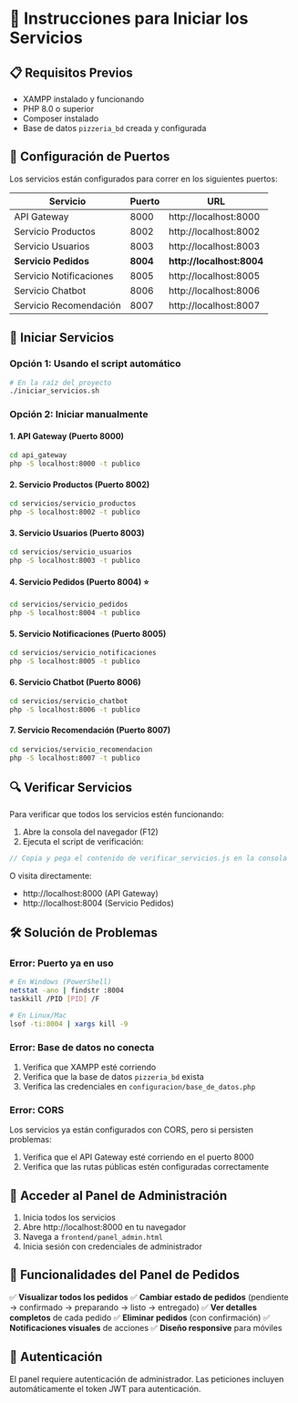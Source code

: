 # 🚀 Instrucciones para Iniciar los Servicios

## 📋 Requisitos Previos
- XAMPP instalado y funcionando
- PHP 8.0 o superior
- Composer instalado
- Base de datos `pizzeria_bd` creada y configurada

## 🔧 Configuración de Puertos

Los servicios están configurados para correr en los siguientes puertos:

| Servicio | Puerto | URL |
|----------|--------|-----|
| API Gateway | 8000 | http://localhost:8000 |
| Servicio Productos | 8002 | http://localhost:8002 |
| Servicio Usuarios | 8003 | http://localhost:8003 |
| **Servicio Pedidos** | **8004** | **http://localhost:8004** |
| Servicio Notificaciones | 8005 | http://localhost:8005 |
| Servicio Chatbot | 8006 | http://localhost:8006 |
| Servicio Recomendación | 8007 | http://localhost:8007 |

## 🚀 Iniciar Servicios

### Opción 1: Usando el script automático
```bash
# En la raíz del proyecto
./iniciar_servicios.sh
```

### Opción 2: Iniciar manualmente

#### 1. API Gateway (Puerto 8000)
```bash
cd api_gateway
php -S localhost:8000 -t publico
```

#### 2. Servicio Productos (Puerto 8002)
```bash
cd servicios/servicio_productos
php -S localhost:8002 -t publico
```

#### 3. Servicio Usuarios (Puerto 8003)
```bash
cd servicios/servicio_usuarios
php -S localhost:8003 -t publico
```

#### 4. Servicio Pedidos (Puerto 8004) ⭐
```bash
cd servicios/servicio_pedidos
php -S localhost:8004 -t publico
```

#### 5. Servicio Notificaciones (Puerto 8005)
```bash
cd servicios/servicio_notificaciones
php -S localhost:8005 -t publico
```

#### 6. Servicio Chatbot (Puerto 8006)
```bash
cd servicios/servicio_chatbot
php -S localhost:8006 -t publico
```

#### 7. Servicio Recomendación (Puerto 8007)
```bash
cd servicios/servicio_recomendacion
php -S localhost:8007 -t publico
```

## 🔍 Verificar Servicios

Para verificar que todos los servicios estén funcionando:

1. Abre la consola del navegador (F12)
2. Ejecuta el script de verificación:
```javascript
// Copia y pega el contenido de verificar_servicios.js en la consola
```

O visita directamente:
- http://localhost:8000 (API Gateway)
- http://localhost:8004 (Servicio Pedidos)

## 🛠️ Solución de Problemas

### Error: Puerto ya en uso
```bash
# En Windows (PowerShell)
netstat -ano | findstr :8004
taskkill /PID [PID] /F

# En Linux/Mac
lsof -ti:8004 | xargs kill -9
```

### Error: Base de datos no conecta
1. Verifica que XAMPP esté corriendo
2. Verifica que la base de datos `pizzeria_bd` exista
3. Verifica las credenciales en `configuracion/base_de_datos.php`

### Error: CORS
Los servicios ya están configurados con CORS, pero si persisten problemas:
1. Verifica que el API Gateway esté corriendo en el puerto 8000
2. Verifica que las rutas públicas estén configuradas correctamente

## 📱 Acceder al Panel de Administración

1. Inicia todos los servicios
2. Abre http://localhost:8000 en tu navegador
3. Navega a `frontend/panel_admin.html`
4. Inicia sesión con credenciales de administrador

## 🎯 Funcionalidades del Panel de Pedidos

✅ **Visualizar todos los pedidos**
✅ **Cambiar estado de pedidos** (pendiente → confirmado → preparando → listo → entregado)
✅ **Ver detalles completos** de cada pedido
✅ **Eliminar pedidos** (con confirmación)
✅ **Notificaciones visuales** de acciones
✅ **Diseño responsive** para móviles

## 🔐 Autenticación

El panel requiere autenticación de administrador. Las peticiones incluyen automáticamente el token JWT para autenticación. 